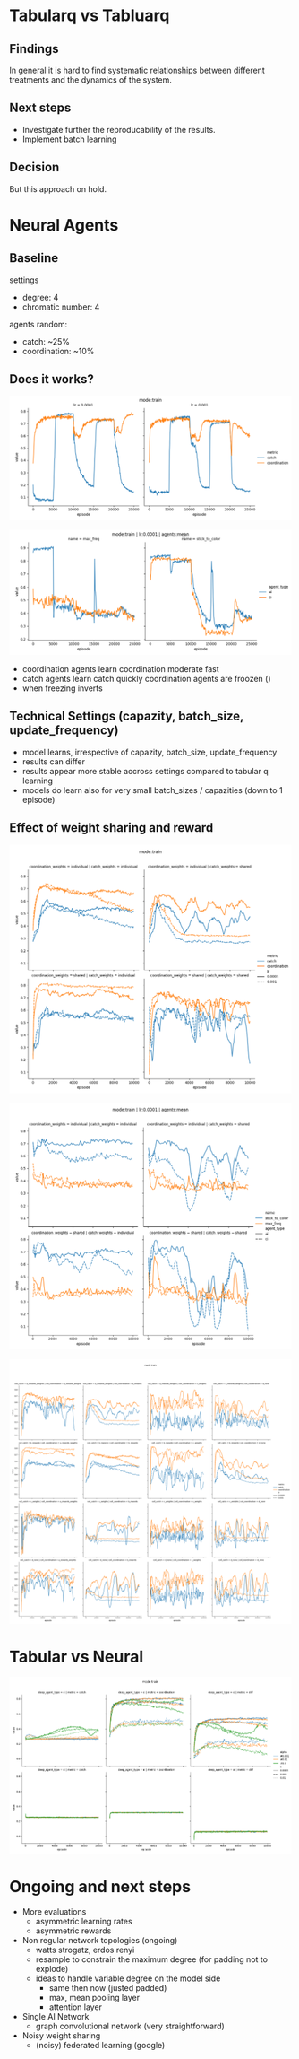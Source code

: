 # Tabularq vs Tabluarq

## Findings

In general it is hard to find systematic relationships between different treatments and the dynamics of the system. 

## Next steps

* Investigate further the reproducability of the results.
* Implement batch learning

## Decision

But this approach on hold.

# Neural Agents

## Baseline

settings
* degree: 4
* chromatic number: 4

agents random: 
* catch: ~25%
* coordination: ~10%

## Does it works?

![](../../runs/madqn/on_off/plot/objective.png)

![](../../runs/madqn/on_off/plot/action.png)

* coordination agents learn coordination moderate fast
* catch agents learn catch quickly coordination agents are froozen ()
* when freezing inverts

## Technical Settings (capazity, batch_size, update_frequency)

* model learns, irrespective of capazity, batch_size, update_frequency
* results can differ
* results appear more stable accross settings compared to tabular q learning
* models do learn also for very small batch_sizes / capazities (down to 1 episode)

## Effect of weight sharing and reward

![](../../runs/madqn/weight_sharing_reward/plot/weights_objectives.png)


![](../../runs/madqn/weight_sharing_reward/plot/weights_actions.png)


![](../../runs/madqn/weight_sharing_reward/plot/all_objectives.png)

# Tabular vs Neural

![](../../runs/madqn/tabular_vs_deep/plot/mean.png)


# Ongoing and next steps

* More evaluations
    * asymmetric learning rates
    * asymmetric rewards
* Non regular network topologies (ongoing)
    * watts strogatz, erdos renyi
    * resample to constrain the maximum degree (for padding not to explode)
    * ideas to handle variable degree on the model side
        * same then now (justed padded)
        * max, mean pooling layer
        * attention layer
* Single AI Network
    * graph convolutional network (very straightforward)
* Noisy weight sharing
    * (noisy) federated learning (google)
